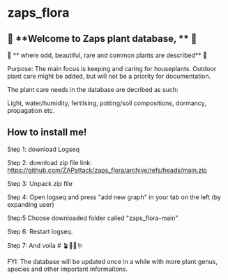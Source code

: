 # zaps_flora

## 🌱 **Welcome to Zaps plant database, ** 🌱
🌿 ** where odd, beautiful, rare and common plants are described** 🌿

Purpose: The main focus is keeping and caring for houseplants. Outdoor plant care might be added, but will not be a priority for documentation.

The plant care needs in the database are decribed as such:

Light, water/humidity, fertilsing, potting/soil compositions, dormancy, propagation etc. 




## How to install me!

Step 1: download Logseq

Step 2: download zip file link:
https://github.com/ZAPattack/zaps_flora/archive/refs/heads/main.zip

Step 3: Unpack zip file 

Step 4: Open logseq and press "add new graph" in your tab on the left (by expanding user)  

Step:5 Choose downloaded folder called "zaps_flora-main"

Step 6: Restart logseq. 

Step 7: And voila # 🪴🌵🌷🪱


FYI:
The database will be updated once in a while with more plant genus, species and other important informaitons. 
